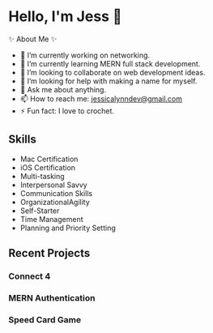 # Hello, I'm Jess 👋

✨ About Me ✨ 
- 🔭 I’m currently working on networking.
- 🌱 I’m currently learning MERN full stack development.
- 👯 I’m looking to collaborate on web development ideas.
- 🤔 I’m looking for help with making a name for myself.
- 💬 Ask me about anything.
- 📫 How to reach me: jessicalynndev@gmail.com
- ⚡ Fun fact: I love to crochet.

## Skills

- Mac Certification
- iOS Certification
- Multi-tasking
- Interpersonal Savvy
- Communication Skills
- OrganizationalAgility
- Self-Starter
- Time Management
- Planning and Priority Setting

## Recent Projects

### Connect 4

### MERN Authentication

### Speed Card Game
